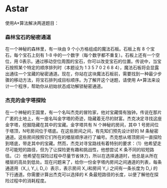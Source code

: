 # Astar
使用A*算法解决两道题目：

### 森林宝石的秘密通道

在一个神秘的森林⾥，有⼀块由 9 个小方格组成的魔法石板。石板上有 8 个宝石，每个宝石上刻有 1-8 中的一个数字（每个数字都不重复）。石板上还有一个空位，用 0表示。通过移动空位周围的宝石，你可以改变宝石的位置。传说中，当宝石按照某个特定的顺序排列时（本题设为 1 3 5 7 0 2 6 8 4），魔法石板将会显露出通往一个宝藏的秘密通道。现在，你站在这块魔法石板前，需要找到⼀种最少步骤的移动方法，将宝石排列成目标顺序。为了解开这个谜题，请使用 A*算法来设计一个程序，帮助你从初始状态成功解锁秘密通道。

### 杰克的金字塔探险

在一个神秘的王国里，有一个名叫杰克的冒险家，他对宝藏情有独钟。传说在那片广袤的土地上，有一座名叫金字塔的奇迹，隐藏着无尽的财富。杰克决定寻找这座⾦字塔，挖掘隐藏在其中的宝藏。金字塔共有 N 个神秘的房间，其中 1 号房间位于塔顶，N号房间位于塔底。在这些房间之间，有先知们预先设计好的 M 条秘密通道。这些房间按照它们所在的楼层顺序进行了编号。杰克想从塔顶房间⼀直探险到塔底，带走其中的宝藏。然而，杰克对寻宝路线有着特别的要求：（1）他希望走尽可能短的路径，但为了让探险更有趣和挑战性，他想尝试 K 条不同的较短路径。（2）他希望在探险过程中尽量节省体力，所以在选择通道时，他总是从所在楼层的高处到低处。现在问题来了，给你一份金字塔内房间之间通道的列表，每条通道用（X_i, Y_i, D_i）表示，表示房间 X_i和房间 Y_i 之间有⼀条长度为 D_i 的下行通道。你需要计算出杰克可以选择的 K 条最短路径的⻓度，以便了解他在探险过程中的消耗程度。
